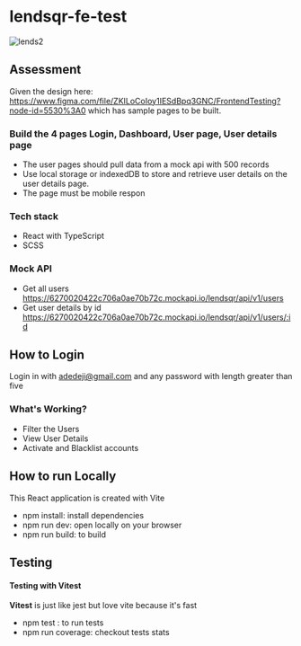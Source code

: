 # lendsqr-fe-test

![lends2](https://user-images.githubusercontent.com/104834114/213447593-6b7d7cbf-8fe2-45fb-a97f-e824ddd2fc2a.jpg)


## Assessment
Given the design here: https://www.figma.com/file/ZKILoCoIoy1IESdBpq3GNC/FrontendTesting?node-id=5530%3A0  which has sample pages to be built.

### Build the 4 pages Login, Dashboard, User page, User details page
- The user pages should pull data from a mock api with 500 records
- Use local storage or indexedDB to store and retrieve user details on the user details page.
- The page must be mobile respon

### Tech stack
- React with TypeScript
- SCSS

### Mock API
- Get all users https://6270020422c706a0ae70b72c.mockapi.io/lendsqr/api/v1/users 
- Get user details by id https://6270020422c706a0ae70b72c.mockapi.io/lendsqr/api/v1/users/:id

## How to Login
Login in with adedeji@gmail.com and any password with length greater than five

### What's Working?
- Filter the Users
- View User Details
- Activate and Blacklist accounts

## How to run Locally
This React application is created with Vite

- npm install: install dependencies
- npm run dev: open locally on your browser
- npm run build: to build

## Testing
#### Testing with Vitest
**Vitest** is just like jest but love vite because it's fast
- npm test : to run tests
- npm run coverage: checkout tests stats
